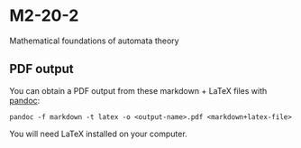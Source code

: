 M2-20-2
=======

Mathematical foundations of automata theory


PDF output
----------

You can obtain a PDF output from these markdown + LaTeX files with [pandoc][pandoc-website]:

    pandoc -f markdown -t latex -o <output-name>.pdf <markdown+latex-file>

You will need LaTeX installed on your computer.




[pandoc-website]: http://pandoc.org/
